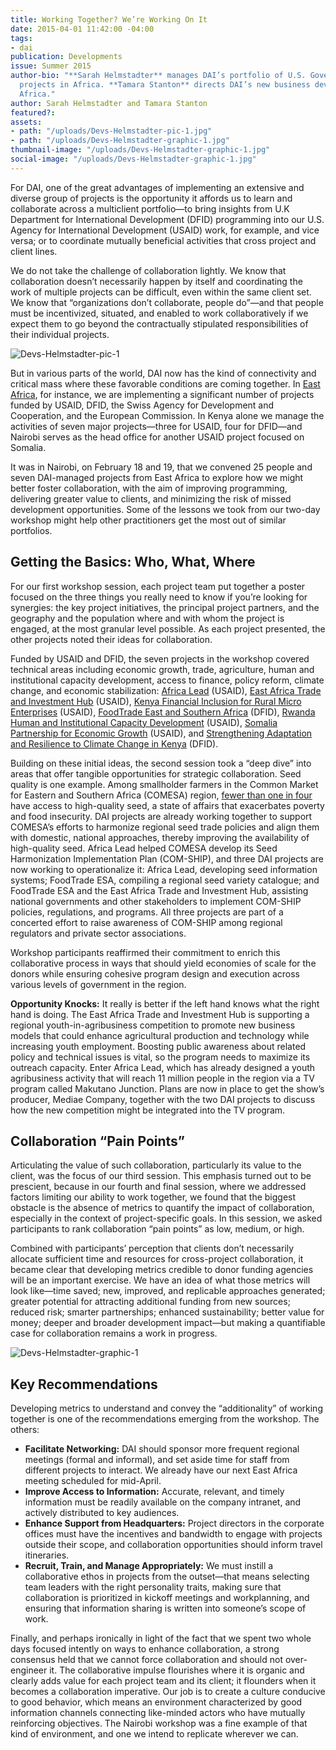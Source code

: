 ```yaml
---
title: Working Together? We’re Working On It
date: 2015-04-01 11:42:00 -04:00
tags:
- dai
publication: Developments
issue: Summer 2015
author-bio: "**Sarah Helmstadter** manages DAI’s portfolio of U.S. Government-funded
  projects in Africa. **Tamara Stanton** directs DAI’s new business development in
  Africa."
author: Sarah Helmstadter and Tamara Stanton
featured?: 
assets:
- path: "/uploads/Devs-Helmstadter-pic-1.jpg"
- path: "/uploads/Devs-Helmstadter-graphic-1.jpg"
thumbnail-image: "/uploads/Devs-Helmstadter-graphic-1.jpg"
social-image: "/uploads/Devs-Helmstadter-graphic-1.jpg"
---
```


For DAI, one of the great advantages of implementing an extensive and diverse group of projects is the opportunity it affords us to learn and collaborate across a multiclient portfolio—to bring insights from U.K Department for International Development (DFID) programming into our U.S. Agency for International Development (USAID) work, for example, and vice versa; or to coordinate mutually beneficial activities that cross project and client lines.



We do not take the challenge of collaboration lightly. We know that collaboration doesn’t necessarily happen by itself and coordinating the work of multiple projects can be difficult, even within the same client set. We know that “organizations don’t collaborate, people do”—and that people must be incentivized, situated, and enabled to work collaboratively if we expect them to go beyond the contractually stipulated responsibilities of their individual projects.

![Devs-Helmstadter-pic-1](/uploads/Devs-Helmstadter-pic-1.jpg "DAI staff discuss their East Africa-based projects and potential collaboration during a February workshop in Nairobi.") 

But in various parts of the world, DAI now has the kind of connectivity and critical mass where these favorable conditions are coming together. In [East Africa](http://dai.com/extras/maps/index.html), for instance, we are implementing a significant number of projects funded by USAID, DFID, the Swiss Agency for Development and Cooperation, and the European Commission. In Kenya alone we manage the activities of seven major projects—three for USAID, four for DFID—and Nairobi serves as the head office for another USAID project focused on Somalia.

It was in Nairobi, on February 18 and 19, that we convened 25 people and seven DAI-managed projects from East Africa to explore how we might better foster collaboration, with the aim of improving programming, delivering greater value to clients, and minimizing the risk of missed development opportunities. Some of the lessons we took from our two-day workshop might help other practitioners get the most out of similar portfolios.

## Getting the Basics: Who, What, Where

For our first workshop session, each project team put together a poster focused on the three things you really need to know if you’re looking for synergies: the key project initiatives, the principal project partners, and the geography and the population where and with whom the project is engaged, at the most granular level possible. As each project presented, the other projects noted their ideas for collaboration.

<aside> <p>Funded by USAID and DFID, the seven projects in the workshop covered technical areas including economic growth, trade, agriculture, human and institutional capacity development, access to finance, policy reform, climate change, and economic stabilization: <a href="http://dai.com/our-work/projects/africa%E2%80%94africa-lead-ii">Africa Lead</a> (USAID), <a href="http://dai.com/our-work/projects/east-africa%E2%80%94trade-and-investment-hub-tih">East Africa Trade and Investment Hub</a> (USAID), <a href="http://dai.com/our-work/projects/kenya%E2%80%94financial-inclusion-rural-microenterprises-firm">Kenya Financial Inclusion for Rural Micro Enterprises</a> (USAID), <a href="http://dai.com/our-work/projects/east-and-southern-africa%E2%80%94foodtrade-esa">FoodTrade East and Southern Africa</a> (DFID), <a href="http://dai.com/our-work/projects/rwanda%E2%80%94human-and-institutional-capacity-development-project-hicd">Rwanda Human and Institutional Capacity Development</a> (USAID), <a href="http://dai.com/our-work/projects/somalia%E2%80%94partnership-economic-growth-program">Somalia Partnership for Economic Growth</a> (USAID), and <a href="http://dai.com/our-work/projects/kenya%E2%80%94strengthening-adaptation-and-resilience-climate-change-kenya-plus-starck">Strengthening Adaptation and Resilience to Climate Change in Kenya</a> (DFID).</p>
 </aside>

Building on these initial ideas, the second session took a “deep dive” into areas that offer tangible opportunities for strategic collaboration. Seed quality is one example. Among smallholder farmers in the Common Market for Eastern and Southern Africa (COMESA) region, [fewer than one in four](http://www.comesa.int/index.php?option=com_content&view=article&id=1257:poor-seed-contributes-to-food-insecurity&catid=5:latest-news&Itemid=41) have access to high-quality seed, a state of affairs that exacerbates poverty and food insecurity. DAI projects are already working together to support COMESA’s efforts to harmonize regional seed trade policies and align them with domestic, national approaches, thereby improving the availability of high-quality seed. Africa Lead helped COMESA develop its Seed Harmonization Implementation Plan (COM-SHIP), and three DAI projects are now working to operationalize it: Africa Lead, developing seed information systems; FoodTrade ESA, compiling a regional seed variety catalogue; and FoodTrade ESA and the East Africa Trade and Investment Hub, assisting national governments and other stakeholders to implement COM-SHIP policies, regulations, and programs. All three projects are part of a concerted effort to raise awareness of COM-SHIP among regional regulators and private sector associations.

Workshop participants reaffirmed their commitment to enrich this collaborative process in ways that should yield economies of scale for the donors while ensuring cohesive program design and execution across various levels of government in the region.

<aside> <p><strong>Opportunity Knocks:</strong> It really is better if the left hand knows what the right hand is doing. The East Africa Trade and Investment Hub is supporting a regional youth-in-agribusiness competition to promote  new business models that could enhance agricultural production and technology while increasing youth employment. Boosting public awareness about related policy and technical issues is vital, so the program needs to maximize its outreach capacity. Enter Africa Lead, which has already designed a youth agribusiness activity that will reach 11 million people in the region via a TV program called Makutano Junction. Plans are now in place to get the show’s producer, Mediae Company, together with the two DAI projects to discuss how the new competition might be integrated into the TV program.</p>
</aside>

## Collaboration “Pain Points”

Articulating the value of such collaboration, particularly its value to the client, was the focus of our third session. This emphasis turned out to be prescient, because in our fourth and final session, where we addressed factors limiting our ability to work together, we found that the biggest obstacle is the absence of metrics to quantify the impact of collaboration, especially in the context of project-specific goals. In this session, we asked participants to rank collaboration “pain points” as low, medium, or high. 

Combined with participants’ perception that clients don’t necessarily allocate sufficient time and resources for cross-project collaboration, it became clear that developing metrics credible to donor funding agencies will be an important exercise. We have an idea of what those metrics will look like—time saved; new, improved, and replicable approaches generated; greater potential for attracting additional funding from new sources; reduced risk; smarter partnerships; enhanced sustainability; better value for money; deeper and broader development impact—but making a quantifiable case for collaboration remains a work in progress.

![Devs-Helmstadter-graphic-1](/uploads/Devs-Helmstadter-graphic-1.jpg) 

## Key Recommendations

Developing metrics to understand and convey the “additionality” of working together is one of the recommendations emerging from the workshop. The others:
* **Facilitate Networking:** DAI should sponsor more frequent regional meetings (formal and informal), and set aside time for staff from different projects to interact. We already have our next East Africa meeting scheduled for mid-April.
* **Improve Access to Information:** Accurate, relevant, and timely information must be readily available on the company intranet, and actively distributed to key audiences.
* **Enhance Support from Headquarters:** Project directors in the corporate offices must have the incentives and bandwidth to engage with projects outside their scope, and collaboration opportunities should inform travel itineraries.
* **Recruit, Train, and Manage Appropriately:** We must instill a collaborative ethos in projects from the outset—that means selecting team leaders with the right personality traits, making sure that collaboration is prioritized in kickoff meetings and workplanning, and ensuring that information sharing is written into someone’s scope of work.

Finally, and perhaps ironically in light of the fact that we spent two whole days focused intently on ways to enhance collaboration, a strong consensus held that we cannot force collaboration and should not over-engineer it. The collaborative impulse flourishes where it is organic and clearly adds value for each project team and its client; it flounders when it becomes a collaboration imperative. Our job is to create a culture conducive to good behavior, which means an environment characterized by good information channels connecting like-minded actors who have mutually reinforcing objectives. The Nairobi workshop was a fine example of that kind of environment, and one we intend to replicate wherever we can.
